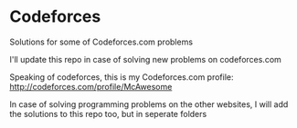 # Codeforces
Solutions for some of Codeforces.com problems

I'll update this repo in case of solving new problems on codeforces.com

Speaking of codeforces, this is my Codeforces.com profile: http://codeforces.com/profile/McAwesome


In case of solving programming problems on the other websites, I will add the solutions to this repo too, but in seperate folders
